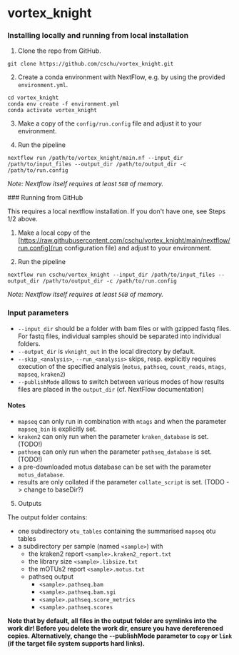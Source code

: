 # vortex_knight

### Installing locally and running from local installation

1. Clone the repo from GitHub.

```
git clone https://github.com/cschu/vortex_knight.git
```

2. Create a conda environment with NextFlow, e.g. by using the provided `environment.yml`.

```
cd vortex_knight
conda env create -f environment.yml
conda activate vortex_knight
```

3. Make a copy of the `config/run.config` file and adjust it to your environment.

4. Run the pipeline 

``` 
nextflow run /path/to/vortex_knight/main.nf --input_dir /path/to/input_files --output_dir /path/to/output_dir -c /path/to/run.config
```

*Note: Nextflow itself requires at least `5GB` of memory.*

### Running from GitHub

This requires a local nextflow installation. If you don't have one, see Steps 1/2 above.

1. Make a local copy of the [https://raw.githubusercontent.com/cschu/vortex_knight/main/nextflow/run.config](run configuration file) and adjust to your environment.

2. Run the pipeline

```
nextflow run cschu/vortex_knight --input_dir /path/to/input_files --output_dir /path/to/output_dir -c /path/to/run.config
```

*Note: Nextflow itself requires at least `5GB` of memory.*

### Input parameters

* `--input_dir` should be a folder with bam files or with gzipped fastq files. For fastq files, individual samples should be separated into individual folders.
* `--output_dir` is `vknight_out` in the local directory by default.
* `--skip_<analysis>`, `--run_<analysis>` skips, resp. explicitly requires execution of the specified analysis (`motus`, `pathseq`, `count_reads`, `mtags`, `mapseq`, `kraken2`)
* `--publishMode` allows to switch between various modes of how results files are placed in the `output_dir` (cf. NextFlow documentation)

#### Notes
* `mapseq` can only run in combination with `mtags` and when the parameter `mapseq_bin` is explicitly set.
* `kraken2` can only run when the parameter `kraken_database` is set. (TODO!)
* `pathseq` can only run when the parameter `pathseq_database` is set. (TODO!)
* a pre-downloaded motus database can be set with the parameter `motus_database`.
* results are only collated if the parameter `collate_script` is set. (TODO -> change to baseDir?)


5. Outputs

The output folder contains:

* one subdirectory `otu_tables` containing the summarised `mapseq` otu tables
* a subdirectory per sample (named `<sample>`) with
  * the kraken2 report `<sample>.kraken2_report.txt`
  * the library size `<sample>.libsize.txt`
  * the mOTUs2 report `<sample>.motus.txt`
  * pathseq output
    - `<sample>.pathseq.bam`
    - `<sample>.pathseq.bam.sgi`
    - `<sample>.pathseq.score_metrics`
    - `<sample>.pathseq.scores`

**Note that by default, all files in the output folder are symlinks into the work dir! Before you delete the work dir, ensure you have dereferenced copies. Alternatively, change the --publishMode parameter to `copy` or `link` (if the target file system supports hard links).**
